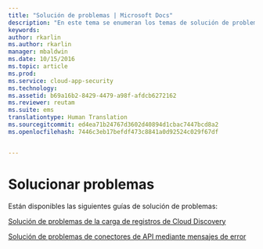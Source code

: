```yaml
---
title: "Solución de problemas | Microsoft Docs"
description: "En este tema se enumeran los temas de solución de problemas disponibles para Cloud App Security."
keywords: 
author: rkarlin
ms.author: rkarlin
manager: mbaldwin
ms.date: 10/15/2016
ms.topic: article
ms.prod: 
ms.service: cloud-app-security
ms.technology: 
ms.assetid: b69a16b2-8429-4479-a98f-afdcb6272162
ms.reviewer: reutam
ms.suite: ems
translationtype: Human Translation
ms.sourcegitcommit: ed4ea71b24767d3602d40894d1cbac7447bcd8a2
ms.openlocfilehash: 7446c3eb17befdf473c8841a0d92524c029f67df


---
```


# <a name="troubleshooting"></a>Solucionar problemas
Están disponibles las siguientes guías de solución de problemas:

[Solución de problemas de la carga de registros de Cloud Discovery](troubleshooting-cloud-discovery.md)

[Solución de problemas de conectores de API mediante mensajes de error](troubleshooting-api-connectors-using-error-messages.md)


<!--HONumber=Oct16_HO4-->


